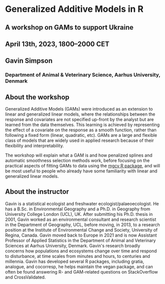 # Generalized Additive Models in R

## A workshop on GAMs to support Ukraine

## April 13th, 2023, 1800&ndash;2000 CET

## Gavin Simpson

### Department of Animal & Veterinary Science, Aarhus University, Denmark

## About the workshop

Generalized Additive Models (GAMs) were introduced as an extension to linear and generalized linear models, where the relationships between the response and covariates are not specified up-front by the analyst but are learned from the data themselves. This learning is achieved by representing the effect of a covariate on the response as a smooth function, rather than following a fixed form (linear, quadratic, etc). GAMs are a large and flexible class of models that are widely used in applied research because of their flexibility and interpretability.

The workshop will explain what a GAM is and how penalized splines and automatic smoothness selection methods work, before focusing on the practical aspects of fitting GAMs to data using the [mgcv R package](https://cran.r-project.org/package=mgcv), and will be most useful to people who already have some familiarity with linear and generalized linear models.

## About the instructor

Gavin is a statistical ecologist and freshwater ecologist/palaeoecologist. He has a B.Sc. in Environmental Geography and a Ph.D. in Geography from University College London (UCL), UK. After submitting his Ph.D. thesis in 2001, Gavin worked as an environmental consultant and research scientist in the Department of Geography, UCL, before moving, in 2013, to a research position at the Institute of Environmental Change and Society, University of Regina, Canada. Gavin moved back to Europe in 2021 and is now Assistant Professor of Applied Statistics in the Department of Animal and Veterinary Sciences at Aarhus University, Denmark. Gavin's research broadly concerns how populations and ecosystems change over time and respond to disturbance, at time scales from minutes and hours, to centuries and millennia. Gavin has developed several R packages, including gratia, analogue, and cocorresp, he helps maintain the vegan package, and can often be found answering R- and GAM-related questions on StackOverflow and CrossValidated.

